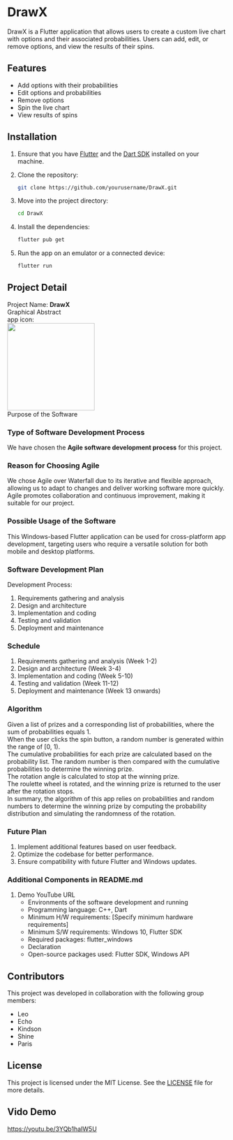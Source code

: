 # DrawX

DrawX is a Flutter application that allows users to create a custom live chart with options and their associated probabilities. Users can add, edit, or remove options, and view the results of their spins.

## Features

- Add options with their probabilities
- Edit options and probabilities
- Remove options
- Spin the live chart
- View results of spins

## Installation

1. Ensure that you have [Flutter](https://flutter.dev/docs/get-started/install) and the [Dart SDK](https://dart.dev/get-dart) installed on your machine.

2. Clone the repository:

    ```sh
    git clone https://github.com/yourusername/DrawX.git
    ```

3. Move into the project directory:
    
    ```sh
   cd DrawX
   ```
4. Install the dependencies:
        
    ```sh
    flutter pub get
    ```
5. Run the app on an emulator or a connected device:
        
    ```sh
    flutter run
    ```

## Project Detail
Project Name: **DrawX**  
Graphical Abstract  
app icon:   
<img src="https://github.com/h11mech017/drawx/blob/main/image/mmexport1682416082853.png" width="200">      
Purpose of the Software

### Type of Software Development Process
We have chosen the **Agile software development process** for this project.

### Reason for Choosing Agile
We chose Agile over Waterfall due to its iterative and flexible approach, allowing us to adapt to changes and deliver working software more quickly. Agile promotes collaboration and continuous improvement, making it suitable for our project.

### Possible Usage of the Software
This Windows-based Flutter application can be used for cross-platform app development, targeting users who require a versatile solution for both mobile and desktop platforms.

### Software Development Plan 
Development Process:
1. Requirements gathering and analysis
2. Design and architecture
3. Implementation and coding
4. Testing and validation
5. Deployment and maintenance

### Schedule
1. Requirements gathering and analysis (Week 1-2)
2. Design and architecture (Week 3-4)
3. Implementation and coding (Week 5-10)
4. Testing and validation (Week 11-12)
5. Deployment and maintenance (Week 13 onwards)

### Algorithm
Given a list of prizes and a corresponding list of probabilities, where the sum of probabilities equals 1.  
When the user clicks the spin button, a random number is generated within the range of [0, 1).  
The cumulative probabilities for each prize are calculated based on the probability list. The random number is then compared with the cumulative probabilities to determine the winning prize.  
The rotation angle is calculated to stop at the winning prize.  
The roulette wheel is rotated, and the winning prize is returned to the user after the rotation stops.  
In summary, the algorithm of this app relies on probabilities and random numbers to determine the winning prize by computing the probability distribution and simulating the randomness of the rotation.  

### Future Plan
1. Implement additional features based on user feedback.
2. Optimize the codebase for better performance.
3. Ensure compatibility with future Flutter and Windows updates.

### Additional Components in README.md
1. Demo YouTube URL
    * Environments of the software development and running
    * Programming language: C++, Dart
    * Minimum H/W requirements: [Specify minimum hardware requirements]
    * Minimum S/W requirements: Windows 10, Flutter SDK
    * Required packages: flutter_windows
    * Declaration
    * Open-source packages used: Flutter SDK, Windows API

## Contributors

This project was developed in collaboration with the following group members:

- Leo
- Echo
- Kindson
- Shine
- Paris

## License
This project is licensed under the MIT License. See the [LICENSE](LICENSE) file for more details.

## Vido Demo
<a href="https://youtu.be/3YQb1haIW5U" target="_blank">https://youtu.be/3YQb1haIW5U</a>
